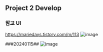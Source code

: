 ## Project 2 Develop

### 참고 UI
https://mariedays.tistory.com/m/113
![image](https://github.com/yenn222/React-Project/assets/131340704/43905b0c-845c-43a0-ad78-fef73a91bda8)

###20240115##
![image](https://github.com/yenn222/React-Project/assets/131340704/07bba2eb-a149-4afd-b3ee-40e3f2860056)
